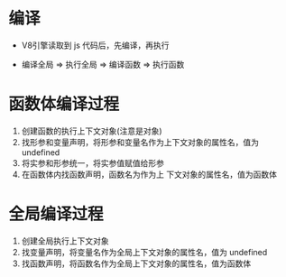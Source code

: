 # 编译
- V8引擎读取到 js 代码后，先编译，再执行

- 编译全局 => 执行全局 => 编译函数 => 执行函数


# 函数体编译过程
1. 创建函数的执行上下文对象(注意是对象)
2. 找形参和变量声明，将形参和变量名作为上下文对象的属性名，值为 undefined
3. 将实参和形参统一，将实参值赋值给形参
4. 在函数体内找函数声明，函数名为作为上 下文对象的属性名，值为函数体

# 全局编译过程
1. 创建全局执行上下文对象
2. 找变量声明，将变量名作为全局上下文对象的属性名，值为 undefined
3. 找函数声明，将函数名作为全局上下文对象的属性名，值为函数体